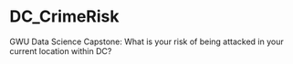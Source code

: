 # DC_CrimeRisk
GWU Data Science Capstone: What is your risk of being attacked in your current location within DC?
